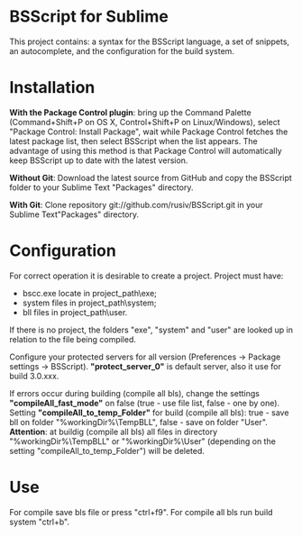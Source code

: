 # BSScript for Sublime
This project contains: a syntax for the BSScript language, a set of snippets, an autocomplete, and the configuration for the build system.
# Installation
**With the Package Control plugin**: bring up the Command Palette (Command+Shift+P on OS X, Control+Shift+P on Linux/Windows), select "Package Control: Install Package", wait while Package Control fetches the latest package list, then select BSScript when the list appears. 
The advantage of using this method is that Package Control will automatically keep BSScript up to date with the latest version.

**Without Git**: Download the latest source from GitHub and copy the BSScript folder to your Sublime Text "Packages" directory.

**With Git**: Clone repository git://github.com/rusiv/BSScript.git in your Sublime Text"Packages" directory.
# Configuration
For correct operation it is desirable to create a project. Project must have:
* bscc.exe locate in project_path\exe;
* system files in project_path\system;
* bll files in project_path\user.

If there is no project, the folders "exe", "system" and "user" are looked up in relation to the file being compiled.

Configure your protected servers for all version (Preferences -> Package settings -> BSScript). **"protect_server_0"** is default server, also it use for build 3.0.xxx.

If errors occur during building (compile all bls), change the settings **"compileAll_fast_mode"** on false (true - use file list, false - one by one).  
Setting **"compileAll_to_temp_Folder"** for build (compile all bls): true - save bll on folder "%workingDir%\TempBLL", false - save on folder "User". **Attention**: at buildig (compile all bls) all files in directory "%workingDir%\TempBLL" or "%workingDir%\User" (depending on the setting "compileAll_to_temp_Folder") will be deleted.

# Use
For compile save bls file or press "ctrl+f9".
For compile all bls run build system "ctrl+b".
